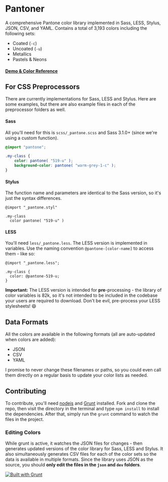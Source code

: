 # Pantoner

A comprehensive Pantone color library implemented in Sass, LESS, Stylus, JSON, CSV, and YAML. Contains a total of 3,193 colors including the following sets:

- Coated (`-c`)
- Uncoated (`-u`)
- Metallics
- Pastels & Neons

#### [Demo & Color Reference](http://jpederson.github.io/Pantoner)



## For CSS Preprocessors

There are currently implementations for Sass, LESS and Stylus. Here are some examples, but there are also example files in each of the preprocessor folders as well.


#### Sass

All you'll need for this is `scss/_pantone.scss` and Sass 3.1.0+ (since we're using a custom function).

```scss
@import "pantone";

.my-class {
	color: pantone( "519-u" );
	background-color: pantone( "warm-grey-1-c" );
}
```


#### Stylus

The function name and parameters are identical to the Sass version, so it's just the syntax differences.

```styl
@import "_pantone.styl"

.my-class
  color pantone( "519-u" )
```


#### LESS

You'll need `less/_pantone.less`. The LESS version is implemented in variables. Use the naming convention `@pantone-[color-name]` to access them - like so:

```less
@import "_pantone.less";

.my-class {
  color: @pantone-519-u;
}
```

**Important:** The LESS version is intended for **pre**-processing - the library of color variables is 82k, so it's not intended to be included in the codebase your users are required to download. Don't be evil, pre-process your LESS stylesheets! :smile:



## Data Formats

All the colors are available in the following formats (all are auto-updated when colors are added): 

- JSON
- CSV
- YAML

I promise to never change these filenames or paths, so you could even call them directly on a regular basis to update your color lists as needed.



## Contributing

To contribute, you'll need [nodejs](http://nodejs.org/) and [Grunt](http://gruntjs.com/) installed. Fork and clone the repo, then visit the directory in the terminal and type `npm install` to install the dependencies. After that, simply run the `grunt` command to watch the files in the project. 

### Editing Colors

While grunt is active, it watches the JSON files for changes - then generates updated versions of the color library for Sass, LESS and Stylus. It also simultaneously generates CSV files for each of the color sets so the data is available in multiple formats. Since the library uses JSON as the source, you should **only edit the files in the `json` and `dev` folders**.

[![Built with Grunt](https://cdn.gruntjs.com/builtwith.png)](http://gruntjs.com/)

